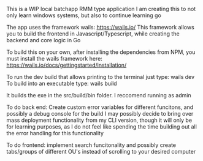 This is a WIP local batchapp RMM type application
I am creating this to not only learn windows systems, but also to continue learning go

The app uses the framework wails: https://wails.io/
This framework allows you to build the frontend in Javascript/Typescript, while creating the backend and core logic in Go

To build this on your own, after installing the dependencies from NPM, you must install the wails framework here: https://wails.io/docs/gettingstarted/installation/

To run the dev build that allows printing to the terminal just type: wails dev
To build into an executable type: wails build

It builds the exe in the src/build/bin folder. I reccomend running as admin

To do back end:
Create custom error variables for different funcitons, and possibly a debug console for the build
I may possibly decide to bring over mass deployment functionality from my CLI version, though it will only be for learning purposes, as I do not feel
like spending the time building out all the error handling for this functionality 

To do frontend:
implement search funcitonality and possibly create tabs/groups of different OU's instead of scrolling to your desired computer
